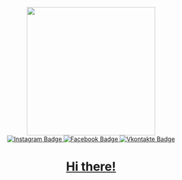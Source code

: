 <div id="header" align="center">
  <img src="https://media.giphy.com/media/hpXdHPfFI5wTABdDx9/giphy.gif" width="300"/>
</div>

<div id="badges" align="center">
<a href="instagram.com/dariaaa51">
  <img src="https://img.shields.io/badge/Instagram-purple?style=for-the-badge&logo=instagram&logoColor=white" alt="Instagram Badge"/>
  </a>
  <a href="https://www.facebook.com/profile.php?id=100004383193834&mibextid=LQQJ4d">
  <img src="https://img.shields.io/badge/Facebook-darkblue?style=for-the-badge&logo=facebook&logoColor=white" alt="Facebook Badge"/>
  </a>
  <a href="vk.com/dariaaa51">
  <img src="https://img.shields.io/badge/Vkontakte-blue?style=for-the-badge&logo=vk&logoColor=white" alt="Vkontakte Badge"/>
</div>
<div align="center">
<img src="https://komarev.com/ghpvc/?username=dariaaa51&style=flat-square&color=blue" alt="" />
</div>
<h1 align="center">
Hi there!
</h1>

